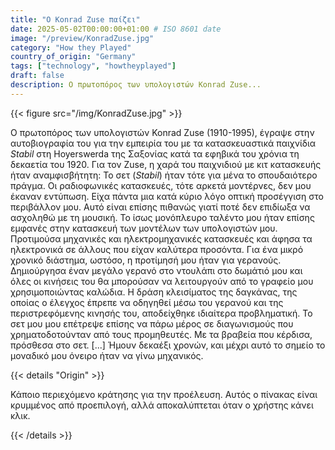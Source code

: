 ```yaml
---
title: "Ο Konrad Zuse παίζει"
date: 2025-05-02T00:00:00+01:00 # ISO 8601 date
image: "/preview/KonradZuse.jpg"
category: "How they Played"
country_of_origin: "Germany"
tags: ["technology", "howtheyplayed"]
draft: false
description: Ο πρωτοπόρος των υπολογιστών Konrad Zuse...
---
```




{{< figure src="/img/KonradZuse.jpg" >}}

Ο πρωτοπόρος των υπολογιστών Konrad Zuse (1910-1995), έγραψε στην αυτοβιογραφία του για την εμπειρία του με τα κατασκευαστικά παιχνίδια *Stabil* στη Hoyerswerda της Σαξονίας κατά τα εφηβικά του χρόνια τη δεκαετία του 1920. Για τον Zuse, η χαρά του παιχνιδιού με κιτ κατασκευής ήταν αναμφισβήτητη:
Το σετ (*Stabil*) ήταν τότε για μένα το σπουδαιότερο πράγμα. Οι ραδιοφωνικές κατασκευές, τότε αρκετά μοντέρνες, δεν μου έκαναν εντύπωση. Είχα πάντα μια κατά κύριο λόγο οπτική προσέγγιση στο περιβάλλον μου. Αυτό είναι επίσης πιθανώς γιατί ποτέ δεν επιδίωξα να ασχοληθώ με τη μουσική. Το ίσως μονόπλευρο ταλέντο μου ήταν επίσης εμφανές στην κατασκευή των μοντέλων των υπολογιστών μου. Προτιμούσα μηχανικές και ηλεκτρομηχανικές κατασκευές και άφησα τα ηλεκτρονικά σε άλλους που είχαν καλύτερα προσόντα. Για ένα μικρό χρονικό διάστημα, ωστόσο, η προτίμησή μου ήταν για γερανούς. Δημιούργησα έναν μεγάλο γερανό στο ντουλάπι στο δωμάτιό μου και όλες οι κινήσεις του θα μπορούσαν να λειτουργούν από το γραφείο μου χρησιμοποιώντας καλώδια. Η δράση κλεισίματος της δαγκάνας, της οποίας ο έλεγχος έπρεπε να οδηγηθεί μέσω του γερανού και της περιστρεφόμενης κινησής του, αποδείχθηκε ιδιαίτερα προβληματική. Το σετ μου μου επέτρεψε επίσης να πάρω μέρος σε διαγωνισμούς που χρηματοδοτούνταν από τους προμηθευτές. Με τα βραβεία που κέρδισα, πρόσθεσα στο σετ. [...] Ήμουν δεκαέξι χρονών, και μέχρι αυτό το σημείο το μοναδικό μου όνειρο ήταν να γίνω μηχανικός.

{{< details "Origin" >}}

Κάποιο περιεχόμενο κράτησης για την προέλευση. Αυτός ο πίνακας είναι κρυμμένος από προεπιλογή, αλλά αποκαλύπτεται όταν ο χρήστης κάνει κλικ.

{{< /details >}}


